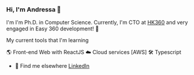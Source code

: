 ### Hi, I'm Andressa  👋

 I'm I'm Ph.D. in Computer Science. Currently, I'm CTO at [HK360](https://heijunka360.com/) and very engaged in Easy 360 development! 🚀

My current tools that I'm learning

🌎 Front-end Web with ReactJS
☁️ Cloud services [AWS]
🛠️ Typescript


- 💭 Find me elsewhere
[LinkedIn](https://www.linkedin.com/in/andressa-vergutz/)
